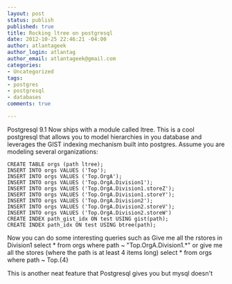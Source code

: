 ```yaml
--- 
layout: post
status: publish
published: true
title: Rocking ltree on postgresql
date: 2012-10-25 22:46:21 -04:00
author: atlantageek
author_login: atlantag
author_email: atlantageek@gmail.com
categories: 
- Uncategorized
tags: 
- postgres
- postgresql
- databases
comments: true

---
```


Postgresql 9.1 Now ships with a module called ltree. This is a cool postgresql that allows you to model hierarchies in you database and leverages the GIST indexing mechanism built into postgres.
Assume you are modeling several organizations:


	CREATE TABLE orgs (path ltree);
	INSERT INTO orgs VALUES ('Top');
	INSERT INTO orgs VALUES ('Top.OrgA');
	INSERT INTO orgs VALUES ('Top.OrgA.Division1');
	INSERT INTO orgs VALUES ('Top.OrgA.Division1.storeZ');
	INSERT INTO orgs VALUES ('Top.OrgA.Division1.storeY');
	INSERT INTO orgs VALUES ('Top.OrgA.Division2');
	INSERT INTO orgs VALUES ('Top.OrgA.Division2.storeV');
	INSERT INTO orgs VALUES ('Top.OrgA.Division2.storeW')
	CREATE INDEX path_gist_idx ON test USING gist(path);
	CREATE INDEX path_idx ON test USING btree(path);
Now you can do some interesting queries such as Give me all the rstores in Division1
	select * from orgs where path ~ "Top.OrgA.Division1.*"
or give me all the stores (where the path is at least 4 items long)
	select * from orgs where path ~ Top.{4}

This is another neat feature that Postgresql gives you but mysql doesn't

